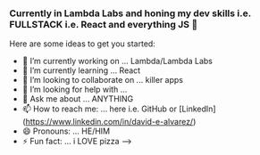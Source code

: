 ### Currently in Lambda Labs and honing my dev skills i.e. FULLSTACK i.e. React and everything JS 👋


Here are some ideas to get you started:

- 🔭 I’m currently working on ... Lambda/Lambda Labs
- 🌱 I’m currently learning ... React
- 👯 I’m looking to collaborate on ... killer apps
- 🤔 I’m looking for help with ... 
- 💬 Ask me about ... ANYTHING
- 📫 How to reach me: ... here i.e. GitHub or [LinkedIn] (https://www.linkedin.com/in/david-e-alvarez/)
- 😄 Pronouns: ... HE/HIM
- ⚡ Fun fact: ... i LOVE pizza
-->
